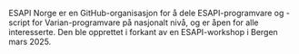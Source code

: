 ESAPI Norge er en GitHub-organisasjon for å dele ESAPI-programvare og -script for Varian-programvare på nasjonalt nivå, og er åpen for alle interesserte.
Den ble opprettet i forkant av en ESAPI-workshop i Bergen mars 2025.

